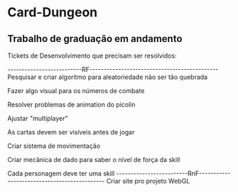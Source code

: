 # Card-Dungeon
 Trabalho de graduação em andamento
 ----------------------------------------------------
 Tickets de Desenvolvimento que precisam ser resolvidos:

--------------------------RF---------------------------------------------
Pesquisar e criar algoritmo para aleatoriedade não ser tão quebrada

Fazer algo visual para os números de combate

Resolver problemas de animation do picolin

Ajustar "multiplayer"

As cartas devem ser visíveis antes de jogar

Criar sistema de movimentação

Criar mecânica de dado para saber o nível de força da skill

Cada personagem deve ter uma skill
-------------------------RnF---------------------------------------------
Criar site pro projeto WebGL

